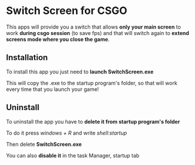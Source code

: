 
# Switch Screen for CSGO

This apps will provide you a switch that allows **only your main screen** to work **during csgo session** (to save fps) and that will switch again to **extend screens mode where you close the game**.

## Installation

To install this app you just need to **launch SwitchScreen.exe**

This will copy the .exe to the startup program's folder, so that will work every time that you launch your game!


## Uninstall

To uninstall the app you have to **delete it from startup program's folder**

To do it press *windows + R* and write *shell:startup*

Then delete **SwitchScreen.exe**

You can also **disable it** in the task Manager, startup tab
